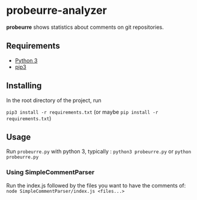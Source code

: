 # probeurre-analyzer

**probeurre** shows statistics about comments on git repositories.

## Requirements

- [Python 3](https://www.python.org/)
- [pip3](https://pip.pypa.io/en/stable/installing/)

## Installing

In the root directory of the project, run

``pip3 install -r requirements.txt`` (or maybe ``pip install -r requirements.txt``)

## Usage

Run `probeurre.py` with python 3, typically : `python3 probeurre.py` or `python probeurre.py`


### Using SimpleCommentParser

Run the index.js followed by the files you want to have the comments of: `node SimpleCommentParser/index.js <files...>`

